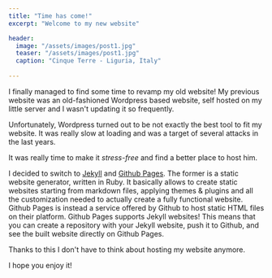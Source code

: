 ```yaml
---
title: "Time has come!"
excerpt: "Welcome to my new website"

header:
  image: "/assets/images/post1.jpg"
  teaser: "/assets/images/post1.jpg"
  caption: "Cinque Terre - Liguria, Italy"
  
---
```


I finally managed to find some time to revamp my old website! My previous website was an old-fashioned Wordpress based website, self hosted on my little server and I wasn't updating it so frequently. 

Unfortunately, Wordpress turned out to be not exactly the best tool to fit my website. It was really slow at loading and was a target of several attacks in the last years.

It was really time to make it _stress-free_ and find a better place to host him.

I decided to switch to [Jekyll](https://jekyllrb.com/) and [Github Pages](https://pages.github.com/). The former is a static website generator, written in Ruby. It basically allows to create static websites starting from markdown files, applying themes & plugins and all the customization needed to actually create a fully functional website. Github Pages is instead a service offered by Github to host static HTML files on their platform. Github Pages supports Jekyll websites! This means that you can create a repository with your Jekyll website, push it to Github, and see the built website directly on Github Pages.

Thanks to this I don't have to think about hosting my website anymore. 

I hope you enjoy it!